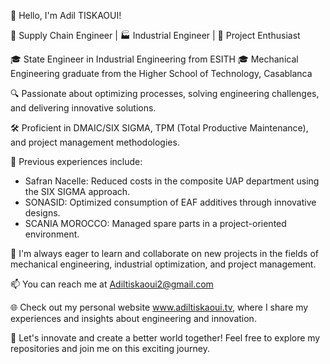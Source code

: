 👋 Hello, I'm Adil TISKAOUI!

🔧 Supply Chain Engineer | 🏭 Industrial Engineer | 🚀 Project Enthusiast

🎓 State Engineer in Industrial Engineering from ESITH
🎓 Mechanical Engineering graduate from the Higher School of Technology, Casablanca

🔍 Passionate about optimizing processes, solving engineering challenges, and delivering innovative solutions.

🛠️ Proficient in DMAIC/SIX SIGMA, TPM (Total Productive Maintenance), and project management methodologies.

🔬 Previous experiences include:
- Safran Nacelle: Reduced costs in the composite UAP department using the SIX SIGMA approach.
- SONASID: Optimized consumption of EAF additives through innovative designs.
- SCANIA MOROCCO: Managed spare parts in a project-oriented environment.

🌱 I'm always eager to learn and collaborate on new projects in the fields of mechanical engineering, industrial optimization, and project management.

📫 You can reach me at Adiltiskaoui2@gmail.com 

🌐 Check out my personal website www.adiltiskaoui.tv, where I share my experiences and insights about engineering and innovation.

🚀 Let's innovate and create a better world together! Feel free to explore my repositories and join me on this exciting journey.
